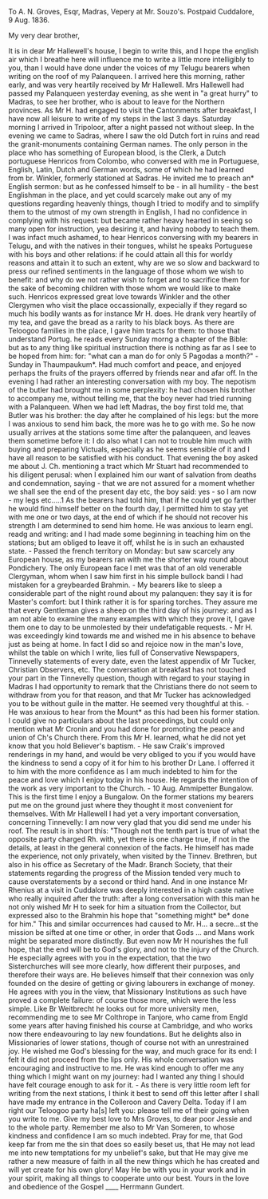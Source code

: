 To A. N. Groves, Esqr, Madras, Vepery at Mr. Souzo's. Postpaid 
 Cuddalore, 9 Aug. 1836.

My very dear brother,

It is in dear Mr Hallewell's house, I begin to write this, and I hope the english air which I breathe here will influence me to write a little more intelligibly to you, than I would have done under the voices of my Telugu bearers when writing on the roof of my Palanqueen. I arrived here this morning, rather early, and was very heartily received by Mr Hallewell. Mrs Hallewell had passed my Palanqueen yesterday evening, as she went in "a great hurry" to Madras, to see her brother, who is about to leave for the Northern provinces. As Mr H. had engaged to visit the Cantonments after breakfast, I have now all leisure to write of my steps in the last 3 days. Saturday morning I arrived in Tripoloor, after a night passed not without sleep. In the evening we came to Sadras, where I saw the old Dutch fort in ruins and read the granit-monuments containing German names. The only person in the place who has something of European blood, is the Clerk, a Dutch portuguese Henricos from Colombo, who conversed with me in Portuguese, English, Latin, Dutch and German words, some of which he had learned from br. Winkler, formerly stationed at Sadras. He invited me to preach an* English sermon: but as he confessed himself to be - in all humility - the best Englishman in the place, and yet could scarcely make out any of my questions regarding heavenly things, though I tried to modify and to simplify them to the utmost of my own strength in English, I had no confidence in complying with his request: but became rather heavy hearted in seeing so many open for instruction, yea desiring it, and having nobody to teach them. I was infact much ashamed, to hear Henricos conversing with my bearers in Telugu, and with the natives in their tongues, whilst he speaks Portuguese with his boys and other relations: if he could attain all this for worldy reasons and attain it to such an extent, why are we so slow and backward to press our refined sentiments in the language of those whom we wish to benefit: and why do we not rather wish to forget and to sacrifice them for the sake of becoming children with those whom we would like to make such. Henricos expressed great love towards Winkler and the other Clergymen who visit the place occassionally, expecially if they regard so much his bodily wants as for instance Mr H. does. He drank very heartily of my tea, and gave the bread as a rarity to his black boys. As there are Teloogoo families in the place, I gave him tracts for them: to those that understand Portug. he reads every Sunday morng a chapter of the Bible: but as to any thing like spiritual instruction there is nothing as far as I see to be hoped from him: for: "what can a man do for only 5 Pagodas a month?" - Sunday in Thaumpaukum*. Had much comfort and peace, and enjoyed perhaps the fruits of the prayers offerred by friends near and afar off. In the evening I had rather an interesting conversation with my boy. The nepotism of the butler had brought me in some perplexity: he had chosen his brother to accompany me, without telling me, that the boy never had tried running with a Palanqueen. When we had left Madras, the boy first told me, that Butler was his brother: the day after he complained of his legs: but the more I was anxious to send him back, the more was he to go with me. So he now usually arrives at the stations some time after the palanqueen, and leaves them sometime before it: I do also what I can not to trouble him much with buying and preparing Victuals, especially as he seems sensible of it and I have all reason to be satisfied with his conduct. That evening the boy asked me about J. Ch. mentioning a tract which Mr Stuart had recommended to his diligent perusal: when I explained him our want of salvation from deaths and condemnation, saying - that we are not assured for a moment whether we shall see the end of the present day etc, the boy said: yes - so I am now - my legs etc.....1 As the bearers had told him, that if he could yet go farther he would find himself better on the fourth day, I permitted him to stay yet with me one or two days, at the end of which if he should not recover his strength I am determined to send him home. He was anxious to learn engl. readg and writing: and I had made some beginning in teaching him on the stations; but am obliged to leave it off, whilst he is in such an exhausted state. - Passed the french territory on Monday: but saw scarcely any European house, as my bearers ran with me the shorter way round about Pondichery. The only European face I met was that of an old venerable Clergyman, whom when I saw him first in his simple bullock bandi I had mistaken for a greybearded Brahmin. - My bearers like to sleep a considerable part of the night round about my palanquen: they say it is for Master's comfort: but I think rather it is for sparing torches. They assure me that every Gentleman gives a sheep on the third day of his journey: and as I am not able to examine the many examples with which they prove it, I gave them one to day to be unmolested by their undefatigable requests. - Mr H. was exceedingly kind towards me and wished me in his absence to behave just as being at home. In fact I did so and rejoice now in the man's love, whilst the table on which I write, lies full of Conservative Newspapers, Tinnevelly statements of every date, even the latest appendix of Mr Tucker, Christian Observers, etc. The conversation at breakfast has not touched your part in the Tinnevelly question, though with regard to your staying in Madras I had opportunity to remark that the Christians there do not seem to withdraw from you for that reason, and that Mr Tucker has acknowledged you to be without guile in the matter. He seemed very thoughtful at this. - He was anxious to hear from the Mount* as this had been his former station. I could give no particulars about the last proceedings, but could only mention what Mr Cronin and you had done for promoting the peace and union of Ch's Church there. From this Mr H. learned, what he did not yet know that you hold Believer's baptism. - He saw Craik's improved renderings in my hand, and would be very obliged to you if you would have the kindness to send a copy of it for him to his brother Dr Lane. I offerred it to him with the more confidence as I am much indebted to him for the peace and love which I enjoy today in his house. He regards the intention of the work as very important to the Church. - 10 Aug. Ammipetter Bungalow. This is the first time I enjoy a Bungalow. On the former stations my bearers put me on the ground just where they thought it most convenient for themselves. With Mr Hallewell I had yet a very important conversation, concerning Tinnevelly: I am now very glad that you did send me under his roof. The result is in short this: "Though not the tenth part is true of what the opposite party charged Rh. with, yet there is one charge true, if not in the details, at least in the general connexion of the facts. He himself has made the experience, not only privately, when visited by the Tinnev. Brethren, but also in his office as Secretary of the Madr. Branch Society, that their statements regarding the progress of the Mission tended very much to cause overstatements by a second or third hand. And in one instance Mr Rhenius at a visit in Cuddalore was deeply interested in a high caste native who really inquired after the truth: after a long conversation with this man he not only wished Mr H to seek for him a situation from the Collector, but expressed also to the Brahmin his hope that "something might* be* done for him." This and similar occurrences had caused to Mr. H... a secre...st the mission be sifted at one time or other, in order that Gods ... and Mans work might be separated more distinctly. But even now Mr H nourishes the full hope, that the end will be to God's glory, and not to the injury of the Church. He especially agrees with you in the expectation, that the two Sisterchurches will see more clearly, how different their purposes, and therefore their ways are. He believes himself that their connexion was only founded on the desire of getting or giving labourers in exchange of money. He agrees with you in the view, that Missionary Institutions as such have proved a complete failure: of course those more, which were the less simple. Like Br Weitbrecht he looks out for more university men, recommending me to see Mr Colthrope in Tanjore, who came from Engld some years after having finished his course at Cambridge, and who works now there endeavouring to lay new foundations. But he delights also in Missionaries of lower stations, though of course not with an unrestrained joy. He wished me God's blessing for the way, and much grace for its end: I felt it did not proceed from the lips only. His whole conversation was encouraging and instructive to me. He was kind enough to offer me any thing which I might want on my journey: had I wanted any thing I should have felt courage enough to ask for it. - As there is very little room left for writing from the next stations, I think it best to send off this letter after I shall have made my entrance in the Colleroon and Cavery Delta. Today if I am right our Teloogoo party ha[s] left you: please tell me of their going when you write to me. Give my best love to Mrs Groves, to dear poor Jessie and to the whole party. Remember me also to Mr Van Someren, to whose kindness and confidence I am so much indebted. Pray for me, that God keep far from me the sin that does so easily beset us, that He may not lead me into new temptations for my unbelief's sake, but that He may give me rather a new measure of faith in all the new things which he has created and will yet create for his own glory! May He be with you in your work and in your spirit, making all things to cooperate unto our best.
Yours in the love and obedience of the Gospel ____ Herrmann Gundert. 
